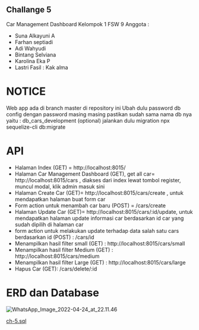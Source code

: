## Challange 5

Car Management Dashboard
Kelompok 1 FSW 9
Anggota :

- Suna Alkayuni A
- Farhan septiadi
- Adi Wahyudi
- Bintang Selviana
- Karolina Eka P
- Lastri
  Fasil : Kak alma

# NOTICE

Web app ada di branch master di repository ini
Ubah dulu password db config dengan password masing masing
pastikan sudah sama nama db nya yaitu : db_cars_development
(optional) jalankan dulu migration npx sequelize-cli db:migrate

# API

- Halaman Index (GET) = http://localhost:8015/
- Halaman Car Management Dashboard (GET), get all car= http://localhost:8015/cars , diakses dari index lewat tombol register, muncul modal, klik admin masuk sini
- Halaman Create Car (GET)= http://localhost:8015/cars/create , untuk mendapatkan halaman buat form car
- Form action untuk menambah car baru (POST) = /cars/create
- Halaman Update Car (GET)= http://localhost:8015/cars/:id/update, untuk mendapatkan halaman update informasi car berdasarkan id car yang sudah dipilih di halaman car
- form action untuk melakukan update terhadap data salah satu cars berdasarkan id (POST) : /cars/id
- Menampilkan hasil filter small (GET) : http://localhost:8015/cars/small
- Menampilkan hasil filter Medium (GET) : http://localhost:8015/cars/medium
- Menampilkan hasil filter Large (GET) : http://localhost:8015/cars/large
- Hapus Car (GET): /cars/delete/:id

# ERD dan Database

![WhatsApp_Image_2022-04-24_at_22.11.46](/uploads/e770f6ae7a827165e9cfa8efe7720ace/WhatsApp_Image_2022-04-24_at_22.11.46.jpeg)

[ch-5.sql](/uploads/e91e9299ac934b451880b86f2218f510/ch-5.sql)
